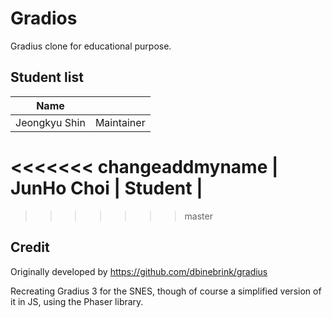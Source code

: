 # Gradios

Gradius clone for educational purpose.

## Student list

| Name         |            |
|--------------|------------|
| Jeongkyu Shin| Maintainer |
<<<<<<< changeaddmyname
| JunHo Choi   | Student    |
=======

>>>>>>> master

## Credit

Originally developed by https://github.com/dbinebrink/gradius

Recreating Gradius 3 for the SNES, though of course a simplified version of it in JS, using the Phaser library.
